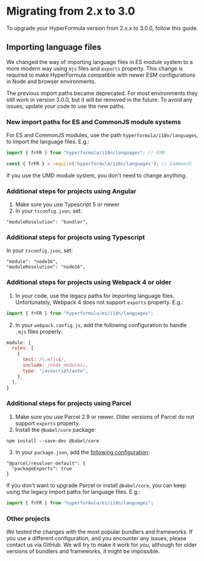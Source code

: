 # Migrating from 2.x to 3.0

To upgrade your HyperFormula version from 2.x.x to 3.0.0, follow this guide.

## Importing language files

We changed the way of importing language files in ES module system to a more modern way using `mjs` files and `exports` property. This change is required to make HyperFormula compatible with newer ESM configurations in Node and browser environments.

The previous import paths became deprecated. For most environments they still work in version 3.0.0, but it will be removed in the future. To avoid any issues, update your code to use the new paths.

### New import paths for ES and CommonJS module systems

For ES and CommonJS modules, use the path `hyperformula/i18n/languages`, to import the language files. E.g.:

```javascript
import { frFR } from "hyperformula/i18n/languages"; // ESM

const { frFR } = require('hyperformula/i18n/languages'); // CommonJS
```
If you use the UMD module system, you don't need to change anything.

### Additional steps for projects using Angular

1. Make sure you use Typescript 5 or newer
2. In your `tsconfig.json`, set:

```
"moduleResolution": "bundler",
```

### Additional steps for projects using Typescript

In your `tsconfig.json`, set:

```
"module": "node16",
"moduleResolution": "node16",
```

### Additional steps for projects using Webpack 4 or older

1. In your code, use the legacy paths for importing language files. Unfortunately, Webpack 4 does not support `exports` property. E.g.:

```javascript
import { frFR } from "hyperformula/es/i18n/languages";
```

2. In your `webpack.config.js`, add the following configuration to handle `.mjs` files properly:

```javascript
module: {
  rules: [
    {
      test: /\.m?js$/,
      include: /node_modules/,
      type: "javascript/auto",
    },
  ],
}
```

### Additional steps for projects using Parcel

1. Make sure you use Parcel 2.9 or newer. Older versions of Parcel do not support `exports` property.
2. Install the `@babel/core` package:

```
npm install --save-dev @babel/core
```

3. In your `package.json`, add the [following configuration](https://parceljs.org/blog/v2-9-0/#new-resolver):

```
"@parcel/resolver-default": {
  "packageExports": true
}
```

If you don't want to upgrade Parcel or install `@babel/core`, you can keep using the legacy import paths for language files. E.g.:

```javascript
import { frFR } from "hyperformula/es/i18n/languages";
```

### Other projects

We tested the changes with the most popular bundlers and frameworks. If you use a different configuration, and you encounter any issues, please contact us via GitHub. We will try to make it work for you, although for older versions of bundlers and frameworks, it might be impossible.
